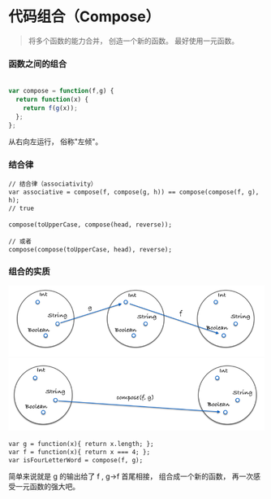 # 代码组合（Compose）

> 将多个函数的能力合并， 创造一个新的函数。 最好使用一元函数。

### 函数之间的组合

```javascript

var compose = function(f,g) {
  return function(x) {
    return f(g(x));
  };
};

```

从右向左运行， 俗称"左倾"。

### 结合律

```
// 结合律（associativity）
var associative = compose(f, compose(g, h)) == compose(compose(f, g), h);
// true

compose(toUpperCase, compose(head, reverse));

// 或者
compose(compose(toUpperCase, head), reverse);

```

### 组合的实质

<p align="left">
  <img src="https://github.com/zhaotianxiang/functional-programming/blob/master/doc/compose1.png" width="1000"/>
  <img src="https://github.com/zhaotianxiang/functional-programming/blob/master/doc/compose2.png" width="1000"/>
</p>

```
var g = function(x){ return x.length; };
var f = function(x){ return x === 4; };
var isFourLetterWord = compose(f, g);
```
简单来说就是 g 的输出给了 f , g->f 首尾相接， 组合成一个新的函数， 再一次感受一元函数的强大吧。
